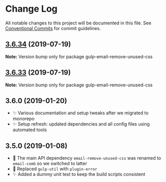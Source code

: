 # Change Log

All notable changes to this project will be documented in this file.
See [Conventional Commits](https://conventionalcommits.org) for commit guidelines.

## [3.6.34](https://gitlab.com/codsen/codsen/compare/gulp-email-remove-unused-css@3.6.33...gulp-email-remove-unused-css@3.6.34) (2019-07-19)

**Note:** Version bump only for package gulp-email-remove-unused-css





## [3.6.33](https://gitlab.com/codsen/codsen/compare/gulp-email-remove-unused-css@3.6.32...gulp-email-remove-unused-css@3.6.33) (2019-07-19)

**Note:** Version bump only for package gulp-email-remove-unused-css





## 3.6.0 (2019-01-20)

- ✨ Various documentation and setup tweaks after we migrated to monorepo
- ✨ Setup refresh: updated dependencies and all config files using automated tools

## 3.5.0 (2019-01-08)

- 🔧 The main API dependency `email-remove-unused-css` was renamed to `email-comb` so we switched to latter
- 🔧 Replaced `gulp-util` with `plugin-error`
- ✨ Added a dummy unit test to keep the build scripts consistent
